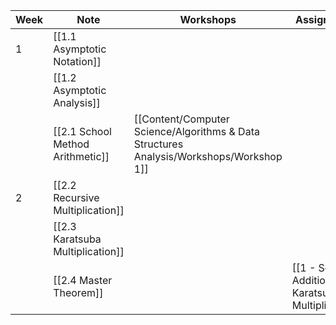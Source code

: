 
| Week | Note                         | Workshops      | Assignments                                        |
| ---- | ---------------------------- | -------------- | -------------------------------------------------- |
| 1    | [[1.1 Asymptotic Notation]]      |                |                                                    |
|      | [[1.2 Asymptotic Analysis]]      |                |                                                    |
|      | [[2.1 School Method Arithmetic]] | [[Content/Computer Science/Algorithms & Data Structures Analysis/Workshops/Workshop 1]] |                                                    |
| 2    | [[2.2 Recursive Multiplication]] |                |                                                    |
|      | [[2.3 Karatsuba Multiplication]] |                |                                                    |
|      | [[2.4 Master Theorem]]           |                | [[1 - School Addition + Karatsuba Multiplication]] |
